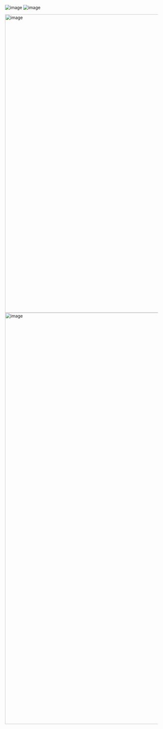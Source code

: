 ![image](https://github.com/user-attachments/assets/ee96121e-e11b-40ab-b034-30bc5280bb85)
![image](https://github.com/user-attachments/assets/9c10b60f-fa3a-4629-84a3-76dd2a70e690)

<img width="640" height="979" alt="image" src="https://github.com/user-attachments/assets/546832b8-b729-4cc3-ad77-736e2c41bdc5" />

<img width="2400" height="1350" alt="image" src="https://github.com/user-attachments/assets/c533a161-4a0d-4af9-97b3-afe2ef84a2e3" />



